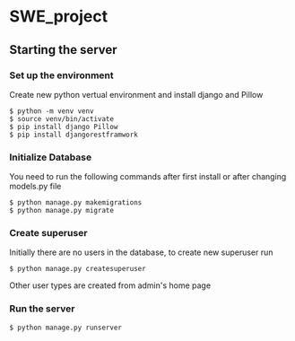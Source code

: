 # SWE_project
## Starting the server
### Set up the environment
Create new python vertual environment and install django and Pillow
```
$ python -m venv venv
$ source venv/bin/activate
$ pip install django Pillow
$ pip install djangorestframwork
```
### Initialize Database
You need to run the following commands after first install or after changing models.py file
```
$ python manage.py makemigrations
$ python manage.py migrate
```
### Create superuser
Initially there are no users in the database, to create new superuser run
```
$ python manage.py createsuperuser
```
Other user types are created from admin's home page
### Run the server
```
$ python manage.py runserver
```
